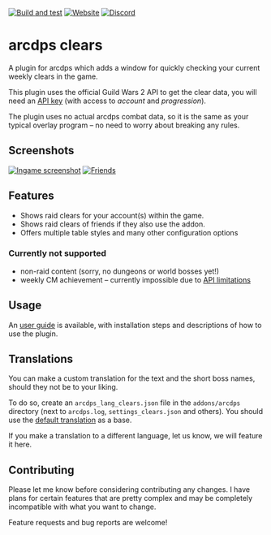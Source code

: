 [![Build and test](https://img.shields.io/github/workflow/status/gw2scratch/arcdps-clears/Build%20and%20test?logo=github)](https://github.com/gw2scratch/arcdps-clears/actions/workflows/build-and-test.yml)
[![Website](https://img.shields.io/website?down_message=gw2scratch.com&up_message=gw2scratch.com&url=https%3A%2F%2Fgw2scratch.com)](https://gw2scratch.com/tools/arcdps-clears)
[![Discord](https://img.shields.io/discord/543804828808249374?label=discord&logo=discord&logoColor=white&)](https://discord.gg/rNXRS6ZkYe)

# arcdps clears
A plugin for arcdps which adds a window for quickly checking your current weekly clears in the game.

This plugin uses the official Guild Wars 2 API to get the clear data, you will need an [API key](https://wiki.guildwars2.com/wiki/API:API_key) (with access to *account* and *progression*).

The plugin uses no actual arcdps combat data, so it is the same as your typical overlay program – no need to worry about breaking any rules.

## Screenshots
[![Ingame screenshot](https://i.imgur.com/mLdc74W.png)](https://gw2scratch.com/tools/arcdps-clears)
[![Friends](https://i.imgur.com/2X3XWZs.png)](https://gw2scratch.com/tools/arcdps-clears)


## Features

- Shows raid clears for your account(s) within the game.
- Shows raid clears of friends if they also use the addon.
- Offers multiple table styles and many other configuration options

### Currently not supported

- non-raid content (sorry, no dungeons or world bosses yet!)
- weekly CM achievement – currently impossible due to [API limitations](https://github.com/gw2-api/issues/issues/2)

## Usage

An [user guide](https://guides.gw2scratch.com/clears/) is available,
with installation steps and descriptions of how to use the plugin.

## Translations

You can make a custom translation for the text and the short boss names, should they not be to your liking.

To do so, create an `arcdps_lang_clears.json` file in the `addons/arcdps` directory (next to `arcdps.log`, `settings_clears.json` and others).
You should use the [default translation](translations/arcdps_lang_clears.json) as a base.

If you make a translation to a different language, let us know, we will feature it here.

## Contributing

Please let me know before considering contributing any changes. I have plans for certain features that
are pretty complex and may be completely incompatible with what you want to change.

Feature requests and bug reports are welcome!
